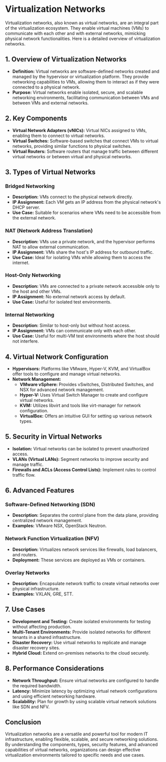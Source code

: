 # Virtualization Networks

Virtualization networks, also known as virtual networks, are an integral part of the virtualization ecosystem. They enable virtual machines (VMs) to communicate with each other and with external networks, mimicking physical network functionalities. Here is a detailed overview of virtualization networks.

## 1. **Overview of Virtualization Networks**

- **Definition:** Virtual networks are software-defined networks created and managed by the hypervisor or virtualization platform. They provide networking capabilities to VMs, allowing them to interact as if they were connected to a physical network.
- **Purpose:** Virtual networks enable isolated, secure, and scalable networking environments, facilitating communication between VMs and between VMs and external networks.

## 2. **Key Components**

- **Virtual Network Adapters (vNICs):** Virtual NICs assigned to VMs, enabling them to connect to virtual networks.
- **Virtual Switches:** Software-based switches that connect VMs to virtual networks, providing similar functions to physical switches.
- **Virtual Routers:** Software routers that manage traffic between different virtual networks or between virtual and physical networks.

## 3. **Types of Virtual Networks**

### Bridged Networking

- **Description:** VMs connect to the physical network directly.
- **IP Assignment:** Each VM gets an IP address from the physical network's DHCP server.
- **Use Case:** Suitable for scenarios where VMs need to be accessible from the external network.

### NAT (Network Address Translation)

- **Description:** VMs use a private network, and the hypervisor performs NAT to allow external communication.
- **IP Assignment:** VMs share the host's IP address for outbound traffic.
- **Use Case:** Ideal for isolating VMs while allowing them to access the internet.

### Host-Only Networking

- **Description:** VMs are connected to a private network accessible only to the host and other VMs.
- **IP Assignment:** No external network access by default.
- **Use Case:** Useful for isolated test environments.

### Internal Networking

- **Description:** Similar to host-only but without host access.
- **IP Assignment:** VMs can communicate only with each other.
- **Use Case:** Useful for multi-VM test environments where the host should not interfere.

## 4. **Virtual Network Configuration**

- **Hypervisors:** Platforms like VMware, Hyper-V, KVM, and VirtualBox offer tools to configure and manage virtual networks.
- **Network Management:**
  - **VMware vSphere:** Provides vSwitches, Distributed Switches, and NSX for advanced network management.
  - **Hyper-V:** Uses Virtual Switch Manager to create and configure virtual networks.
  - **KVM:** Utilizes libvirt and tools like virt-manager for network configuration.
  - **VirtualBox:** Offers an intuitive GUI for setting up various network types.

## 5. **Security in Virtual Networks**

- **Isolation:** Virtual networks can be isolated to prevent unauthorized access.
- **VLANs (Virtual LANs):** Segment networks to improve security and manage traffic.
- **Firewalls and ACLs (Access Control Lists):** Implement rules to control traffic flow.

## 6. **Advanced Features**

### Software-Defined Networking (SDN)

- **Description:** Separates the control plane from the data plane, providing centralized network management.
- **Examples:** VMware NSX, OpenStack Neutron.

### Network Function Virtualization (NFV)

- **Description:** Virtualizes network services like firewalls, load balancers, and routers.
- **Deployment:** These services are deployed as VMs or containers.

### Overlay Networks

- **Description:** Encapsulate network traffic to create virtual networks over physical infrastructure.
- **Examples:** VXLAN, GRE, STT.

## 7. **Use Cases**

- **Development and Testing:** Create isolated environments for testing without affecting production.
- **Multi-Tenant Environments:** Provide isolated networks for different tenants in a shared infrastructure.
- **Disaster Recovery:** Use virtual networks to replicate and manage disaster recovery sites.
- **Hybrid Cloud:** Extend on-premises networks to the cloud securely.

## 8. **Performance Considerations**

- **Network Throughput:** Ensure virtual networks are configured to handle the required bandwidth.
- **Latency:** Minimize latency by optimizing virtual network configurations and using efficient networking hardware.
- **Scalability:** Plan for growth by using scalable virtual network solutions like SDN and NFV.

## Conclusion

Virtualization networks are a versatile and powerful tool for modern IT infrastructure, enabling flexible, scalable, and secure networking solutions. By understanding the components, types, security features, and advanced capabilities of virtual networks, organizations can design effective virtualization environments tailored to specific needs and use cases.

